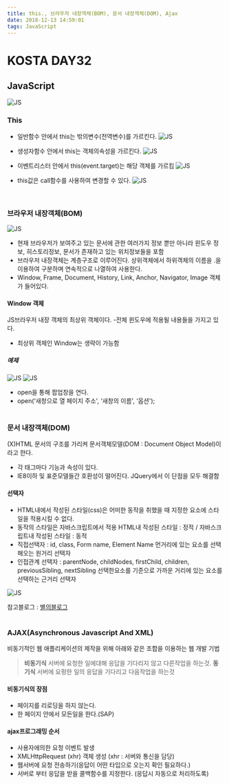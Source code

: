 ```yaml
---
title: this., 브라우저 내장객체(BOM), 문서 내장객체(DOM), Ajax
date: 2018-12-13 14:59:01
tags: JavaScript
---
```

# KOSTA DAY32
## JavaScript
![JS](/images/JS_logo.png)

### This
- 일반함수 안에서 this는 밖의변수(전역변수)를 가르킨다.
![JS](/images/javascript/JS03-01.png)

- 생성자함수 안에서 this는 객체의속성을 가르킨다.
![JS](/images/javascript/JS03-02.png)

- 이벤트리스터 안에서 this(event.target)는 해당 객체를 가르킴
![JS](/images/javascript/JS03-03.png)

- this값은 call함수를 사용하여 변경할 수 있다.
![JS](/images/javascript/JS03-04.png)
<br>

### 브라우저 내장객체(BOM)
![JS](/images/javascript/JS03-05.png)
- 현재 브라우저가 보여주고 있는 문서에 관한 여러가지 정보 뿐만 아니라 윈도우 정보, 히스토리정보, 문서가 존재하고 있는 위치정보들을 포함
- 브라우저 내장객체는 계층구조로 이루어진다.
상위객체에서 하위객체의 이름을 .을 이용하여 구분하며 연속적으로 나열하여 사용한다.
- Window, Frame, Document, History, Link, Anchor, Navigator, Image 객체가 들어있다.

#### Window 객체
JS브라우저 내장 객체의 최상위 객체이다.
-전체 윈도우에 적용될 내용들을 가지고 있다.
- 최상위 객체인 Window는 생략이 가능함

##### 예제
![JS](/images/javascript/JS03-05.png)
![JS](/images/javascript/JS03-06.png)
- open을 통해 팝업창을 연다.
- open(‘새창으로 열 페이지 주소', ‘새창의 이름', ‘옵션');
<br><br>

### 문서 내장객체(DOM)
(X)HTML 문서의 구조를 가리켜 문서객체모델(DOM : Document Object Model)이라고 한다.
- 각 태그마다 기능과 속성이 있다.
- IE8이하 및 표준모델들간 호환성이 떨어진다.
JQuery에서 이 단점을 모두 해결함

#### 선택자
- HTML내에서 작성된 스타일(css)은 어떠한 동작을 취했을 때 지정한 요소에 스타일을 적용시킬 수 없다.
- 동작의 스타일은 자바스크립트에서 적용
HTML내 작성된 스타일 : 정적 / 자바스크립트내 작성된 스타일 : 동적
- 직접선택자 : id, class, Form name, Element Name
먼거리에 있는 요소를 선택해오는 원거리 선택자
- 인접관계 선택자 : parentNode, childNodes, firstChild, children, previousSibling, nextSibling
선택한요소를 기준으로 가까운 거리에 있는 요소를 선택하는 근거리 선택자

![JS](/images/javascript/JS03-07.png)

참고블로그 : [별의블로그](https://starrykss.tistory.com/140?category=611458)
<br><br>

### AJAX(Asynchronous Javascript And XML)
비동기적인 웹 애플리케이션의 제작을 위해 아래와 같은 조합을 이용하는 웹 개발 기법

>**비동기식**
서버에 요청한 일에대해 응답을 기다리지 않고 다른작업을 하는것.
**동기식**
서버에 요펑한 일의 응답을 기다리고 다음작업을 하는것

#### 비동기식의 장점
- 페이지를 리로딩을 하지 않는다.
- 한 페이지 안에서 모든일을 한다.(SAP)

#### ajax프로그래밍 순서
- 사용자에의한 요청 이벤트 발생
- XMLHttpRequest (xhr) 객체 생성
(xhr : 서버와 통신을 담당)
- 웹서버에 요청 전송하기(응답이 어떤 타입으로 오는지 확인 필요하다.)
- 서버로 부터 응답을 받을 콜백함수를 지정한다.
(응답시 자동으로 처리하도록)
<br><br>

